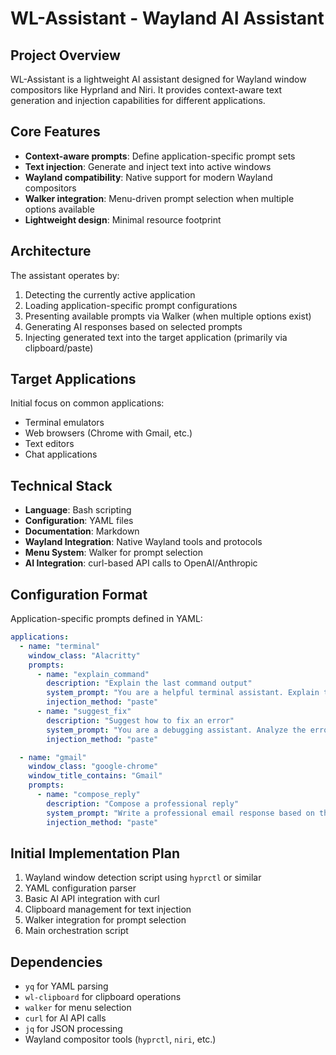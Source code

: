 # WL-Assistant - Wayland AI Assistant

## Project Overview

WL-Assistant is a lightweight AI assistant designed for Wayland window compositors like Hyprland and Niri. It provides context-aware text generation and injection capabilities for different applications.

## Core Features

- **Context-aware prompts**: Define application-specific prompt sets
- **Text injection**: Generate and inject text into active windows
- **Wayland compatibility**: Native support for modern Wayland compositors
- **Walker integration**: Menu-driven prompt selection when multiple options available
- **Lightweight design**: Minimal resource footprint

## Architecture

The assistant operates by:
1. Detecting the currently active application
2. Loading application-specific prompt configurations
3. Presenting available prompts via Walker (when multiple options exist)
4. Generating AI responses based on selected prompts
5. Injecting generated text into the target application (primarily via clipboard/paste)

## Target Applications

Initial focus on common applications:
- Terminal emulators
- Web browsers (Chrome with Gmail, etc.)
- Text editors
- Chat applications

## Technical Stack

- **Language**: Bash scripting
- **Configuration**: YAML files
- **Documentation**: Markdown
- **Wayland Integration**: Native Wayland tools and protocols
- **Menu System**: Walker for prompt selection
- **AI Integration**: curl-based API calls to OpenAI/Anthropic

## Configuration Format

Application-specific prompts defined in YAML:

```yaml
applications:
  - name: "terminal"
    window_class: "Alacritty"
    prompts:
      - name: "explain_command"
        description: "Explain the last command output"
        system_prompt: "You are a helpful terminal assistant. Explain the command output in simple terms."
        injection_method: "paste"
      - name: "suggest_fix"
        description: "Suggest how to fix an error"
        system_prompt: "You are a debugging assistant. Analyze the error and suggest solutions."
        injection_method: "paste"

  - name: "gmail"
    window_class: "google-chrome"
    window_title_contains: "Gmail"
    prompts:
      - name: "compose_reply"
        description: "Compose a professional reply"
        system_prompt: "Write a professional email response based on the context."
        injection_method: "paste"
```

## Initial Implementation Plan

1. Wayland window detection script using `hyprctl` or similar
2. YAML configuration parser
3. Basic AI API integration with curl
4. Clipboard management for text injection
5. Walker integration for prompt selection
6. Main orchestration script

## Dependencies

- `yq` for YAML parsing
- `wl-clipboard` for clipboard operations
- `walker` for menu selection
- `curl` for AI API calls
- `jq` for JSON processing
- Wayland compositor tools (`hyprctl`, `niri`, etc.)